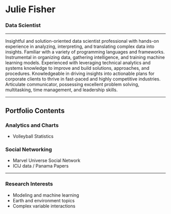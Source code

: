# Julie Fisher
### Data Scientist

***

Insightful and solution-oriented data scientist professional with hands-on experience in analyzing, interpreting, and translating complex data into insights. Familiar with a variety of programming languages and frameworks. Instrumental in organizing data, gathering intelligence, and training machine learning models. Experienced with leveraging technical analytics and systems knowledge to improve and build solutions, approaches, and procedures. Knowledgeable in driving insights into actionable plans for corporate clients to thrive in fast-paced and highly competitive industries. Articulate communicator, possessing excellent problem solving, multitasking, time management, and leadership skills.

***

## Portfolio Contents

### Analytics and Charts

- Volleyball Statistics

### Social Networking

- Marvel Universe Social Network
- ICIJ data / Panama Papers

***

### Research Interests

- Modeling and machine learning
- Earth and environment topics
- Complex variable interactions
